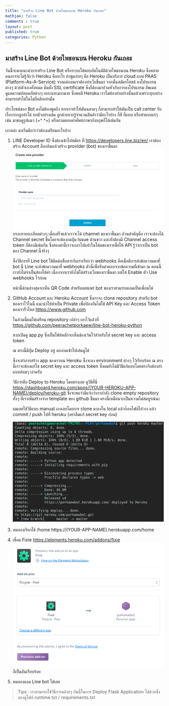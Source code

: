 ```yaml
---
title: "มาสร้าง Line Bot ด้วยไพธอนบน Heroku กันเถอะ"
mathjax: false
comments : true
layout: post
published: true
categories: Python
---
```


## มาสร้าง Line Bot ด้วยไพธอนบน Heroku กันเถอะ

วันนี้จะมาแนะนำการสร้าง Line Bot หรือระบบโต้ตอบอัตโนมัติด้วยไพธอนบน Heroku ซึ่งหลายคนอาจจะไม่รู้จักว่า Heroku คืออะไร ถ้าพูดง่ายๆ คือ Heroku เป็นบริการ cloud แบบ PAAS (Platform-As-A-Service) จากแต่กอนเราต้องทำเว็บขึ้นมา จากนั้นสมัครโฮสต์ ลงโปรแกรมต่างๆ ด้วยตัวเองทั้งหมด ติดตั้ง SSL certificate ซึ่งก็ต้องมาปวดหัวกับการลงโปรแกรม อัพเดต ดูแลความปลอดภัยต่างๆ เยอะแยะมากมาย ซึ่งพอมี Heroku เราไม่ต้องทำอย่างนั้นแล้วเพราะทุกอย่างสามารถทำได้ในไม่กี่คลิกเท่านั้น

ประโยชน์ของ Bot คงไม่ต้องพูดถึง หากเราทำให้มันฉลาดๆ ก็สามารถทำให้มันเป็น call center รับเรื่องจากลูกค้าได้ ยกตัวอย่างเช่น ลูกค้าอยากรู้จำนวนสินค้าว่ามีอะไรบ้าง กี่สี กี่แบบ หรือทำแบบเก๋ๆ เช่น มาขอดูรูปแมว (=^ ^=) หรือถามตอบคำศัพท์ภาษาอังกฤษก็ได้เช่นกัน 

เอาหล่ะ มาเริ่มดีกว่าว่าต้องเตรียมอะไรบ้าง 

1. LINE Developer ID ซึ่งต้องเข้าไปสมัคร ที่ https://developers.line.biz/en/
   เราต้องสร้าง Account ล็อกอินแล้วสร้าง provider (bot) ของเราขึ้นมา ![title](assets/linebot/createprovider.png) กรอกรายละเอียดต่างๆ เมื่อเสร็จแล้วเราจะได้ channel ของเราขึ้นมา ส่วนสำคัญคือ เราจะต้องได้ Channel secret ขึ้นโดยจะต้องกดปุ่ม Issue ด้านขวา และยังต้องมี Channel access token ก็ต้องมีเช่นกัน ซึ่งสองค่านี้เราจะเอาไปแปะในโค้ดของเราเพื่อให้ API รู้ว่าเราเป็น bot ของ Channel นี้จริงๆ 

   ซึ่งวิธีการที่ Line bot ใช้ติดต่อสื่อสารกับเราเรียกว่า webhooks คือเมื่อมีการส่งข้อความมาที่ bot นี้ Line จะส่งข้อความมาที่ webhooks ตัวนี้เพื่อรับคำตอบจากข้อความที่เข้ามา ณ ตอนนี้เรายังไม่จำเป็นต้องใส่ค่า เนื่องจากเรายังไม่ได้สร้างเว็บของเราขึ้นมา แต่ให้ Enable ตัว Use webhooks ไว้ก่อน

   หน้านี้ด้านล่างสุดจะเห็น QR Code สำหรับเผยแพร่ bot ของเราสามารถแอดเป็นเพื่อนได้

2. GitHub Account และ Heroku Account ซึ่งเราจะ clone repository สำหรับ bot ของเราไว้ในนี้ แนะนำให้ทำเป็น Private เพื่อป้องกันไม่ใช้ API Key และ Access Token ของเรารั่วไหล https://www.github.com 

    ในส่วนนี้ผมได้เตรียม repository เปล่าๆ เอาไว้แล้วที่ https://github.com/peerachetporkaew/line-bot-heroku-python 

    หากเปิดดู app.py ซึ่งเป็นไฟล์หลักจะเห็นช่องเว้นไว้สำหรับใส่ secret key และ access token 

    ณ ตรงนี้มีปุ่ม Deploy อยู่ ลองกดเข้าไปเล่นดูได้

    ซึ่งจะทำการสร้าง app ของเราบน Heroku ซึ่งจะลง environment ต่างๆ ไว้เรียบร้อย ณ ตรงนี้เราจะต้องแก้ไข secret key และ access token ซึ่งผมยังไม่มีวิธีแก้แบบโดยตรงจึงต้องทำแบบอ้อมๆ เอาครับ

    วิธีการคือ Deploy to Heroku โดยตรงเลย ดูวิธีที่นี่ https://dashboard.heroku.com/apps/(YOUR-HEROKU-APP-NAME)/deploy/heroku-git ซึ่งจะพบว่ามีแจ้งว่าเรากำลัง clone empty repository ทั้งๆ ที่เราเพิ่มสร้างจาก template ของ github ขึ้นมา ตรงนี้เหมือนจะเป็นความไม่สมบูรณ์นะ 

    ผมเลยใช้วิธีแบบ manual เองเลยโดยการ clone มาลงใน local แล้วก๊อบไฟล์ไปวาง แล้ว commit / push ไปที่ heroku (อย่าลืมแก้ secret key ก่อน)

    ![deploy](assets/linebot/deploy.png)

3. ทดลองเรียกใช้ /home https://(YOUR-APP-NAME).herokuapp.com/home

4. เชื่อม Fixie https://elements.heroku.com/addons/fixie
![fixie](assets/linebot/fixie.png) ก็เป็นอันเรียบร้อย

5. ทดลองแอด Line bot ได้เลย

> Tips : เราสามารถใช้วิธีการคล้ายๆ กันนี้ในการ Deploy Flask Application ได้ด้วยซึ่งลองดูไฟล์ runtime.txt / requirements.txt